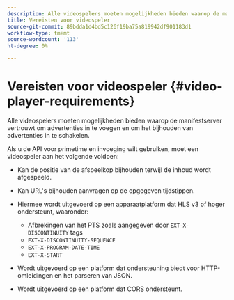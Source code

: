 ```yaml
---
description: Alle videospelers moeten mogelijkheden bieden waarop de manifestserver vertrouwt om advertenties in te voegen en om het bijhouden van advertenties in te schakelen.
title: Vereisten voor videospeler
source-git-commit: 89bdda1d4bd5c126f19ba75a819942df901183d1
workflow-type: tm+mt
source-wordcount: '113'
ht-degree: 0%

---
```



# Vereisten voor videospeler {#video-player-requirements}

Alle videospelers moeten mogelijkheden bieden waarop de manifestserver vertrouwt om advertenties in te voegen en om het bijhouden van advertenties in te schakelen.

Als u de API voor primetime en invoeging wilt gebruiken, moet een videospeler aan het volgende voldoen:

* Kan de positie van de afspeelkop bijhouden terwijl de inhoud wordt afgespeeld.
* Kan URL&#39;s bijhouden aanvragen op de opgegeven tijdstippen.
* Hiermee wordt uitgevoerd op een apparaatplatform dat HLS v3 of hoger ondersteunt, waaronder:

   * Afbrekingen van het PTS zoals aangegeven door `EXT-X-DISCONTINUITY` tags
   * `EXT-X-DISCONTINUITY-SEQUENCE`
   * `EXT-X-PROGRAM-DATE-TIME`
   * `EXT-X-START`

* Wordt uitgevoerd op een platform dat ondersteuning biedt voor HTTP-omleidingen en het parseren van JSON.
* Wordt uitgevoerd op een platform dat CORS ondersteunt.